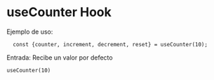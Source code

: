 # useCounter Hook

Ejemplo de uso: 
```
  const {counter, increment, decrement, reset} = useCounter(10);
```

Entrada: Recibe un valor por defecto
 ```
 useCounter(10) 
 ```